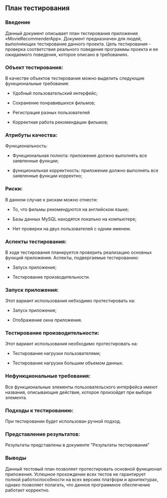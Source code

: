 ## План тестирования

### Введение

Данный документ описывает план тестирования приложения «MovieRecommenderApp». Документ предназначен для людей, выполняющих тестирование данного проекта. Цель тестирования - проверка соответствия реального поведения программы проекта и ее ожидаемого поведения, которое описано в требованиях.

### Объект тестирования:

В качестве объектов тестирования можно выделить следующие функциональные требования:

- Удобный пользовательский интерфейс;

- Сохранение понравившихся фильмов;

- Регистрация разных пользователей

- Корректная работа рекомендации фильмов;


### Атрибуты качества:

Функциональность:

- Функциональная полнота: приложение должно выполнять все заявленные функции;

- функциональная корректность: приложение должно выполнять все заявленные функции корректно;

### Риски:

В данном случае к рискам можно отнести:

- То, что фильмы рекомендуются на английском языке;

- Базы данных MySQL находятся локально на компьютере;

- Нет проверки на двух пользователей с одним именем. 

### Аспекты тестирования:

В ходе тестирования планируется проверить реализацию основных функций приложения. Аспекты, подвергаемые тестированию:

- Запуск приложения;

- Тестирование производительности.

### Запуск приложения:

Этот вариант использования небходимо протестировать на:

- Запуск приложения;

- Отображение окна приложения. 

### Тестирование производительности:

Этот вариант использования необходимо протестировать на:

- Тестирование нагрузки пользователями;

- Тестирование нагрузки большим объемом данных.

### Нефункциональные требования:

Все функциональные элементы пользовательского интерфейса имеют названия, описывающие действие, которое произойдет при выборе элемента.

### Подходы к тестированию:

При тестировании будет использован ручной подход.

### Представление результатов:

Результаты представлены в документе "Результаты тестирования"

### Выводы

Данный тестовый план позволяет протестировать основной функционал приложения. Успешное прохождение всех тестов не гарантирует полной работоспособности на всех версиях платформ и архитектурах, однако позволяет полагать, что данное программное обеспечение работает корректно.

